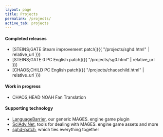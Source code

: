 ```yaml
---
layout: page
title: Projects
permalink: /projects/
active_tab: projects
---
```


#### Completed releases

* [STEINS;GATE Steam improvement patch]({{ "/projects/sghd.html" | relative_url }})
* [STEINS;GATE 0 PC English patch]({{ "/projects/sg0.html" | relative_url }})
* [CHAOS;CHILD PC English patch]({{ "/projects/chaoschild.html" | relative_url }})

#### Work in progress

* CHAOS;HEAD NOAH Fan Translation

#### Supporting technology

* [LanguageBarrier](https://github.com/CommitteeOfZero/LanguageBarrier), our generic MAGES. engine game plugin
* [SciAdv.Net](https://github.com/CommitteeOfZero/SciAdv.Net), tools for dealing with MAGES. engine game assets and more
* [sghd-patch](https://github.com/CommitteeOfZero/sghd-patch), which ties everything together
